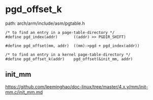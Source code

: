 pgd_offset_k
========================================

path: arch/arm/include/asm/pgtable.h
```
/* to find an entry in a page-table-directory */
#define pgd_index(addr)       ((addr) >> PGDIR_SHIFT)

#define pgd_offset(mm, addr)  ((mm)->pgd + pgd_index(addr))

/* to find an entry in a kernel page-table-directory */
#define pgd_offset_k(addr)    pgd_offset(&init_mm, addr)
```

init_mm
----------------------------------------

https://github.com/leeminghao/doc-linux/tree/master/4.x.y/mm/init-mm.c/init_mm.md
